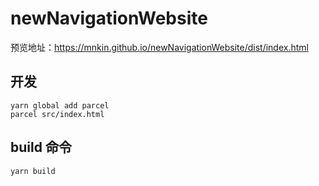 # newNavigationWebsite
预览地址：https://mnkin.github.io/newNavigationWebsite/dist/index.html

## 开发
```
yarn global add parcel
parcel src/index.html
```
## build 命令
```
yarn build
```
